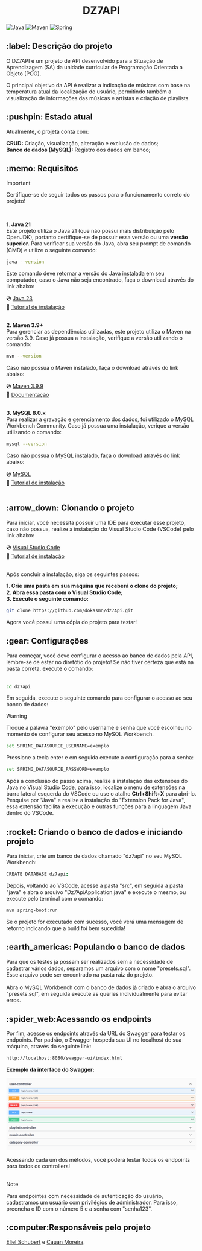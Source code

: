 <h1 align="center"> DZ7API </h1>

![Java](https://img.shields.io/badge/java-21%2B-orange)
![Maven](https://img.shields.io/badge/maven-3.9%2B-blue)
![Spring](https://img.shields.io/badge/spring--boot-3.3.4-brightgreen)

<h2>:label: Descrição do projeto</h2>

O DZ7API é um projeto de API desenvolvido para a Situação de Aprendizagem (SA) da unidade curricular de Programação Orientada a Objeto (POO).

O principal objetivo da API é realizar a indicação de músicas com base na temperatura atual da localização do usuário, permitindo também a visualização de informações das músicas e artistas e criação de playlists.

<h2>:pushpin: Estado atual</h2>

Atualmente, o projeta conta com:

**CRUD:** Criação, visualização, alteração e exclusão de dados;<br>
**Banco de dados (MySQL):** Registro dos dados em banco; 

<h2>:memo: Requisitos</h2>

> [!IMPORTANT]
> Certifique-se de seguir todos os passos para o funcionamento correto do projeto!
<br>

**1. Java 21** <br>
Este projeto utiliza o Java 21 (que não possui mais distribuição pelo OpenJDK), portanto certifique-se de possuir essa versão ou uma **versão superior.**
Para verificar sua versão do Java, abra seu prompt de comando (CMD) e utilize o seguinte comando:

```bash
java --version
```

Este comando deve retornar a versão do Java instalada em seu computador, caso o Java não seja encontrado, faça o download através do link abaixo:

:cd: [Java 23](https://jdk.java.net/23/) <br>
:memo: [Tutorial de instalação](https://www.devmedia.com.br/instalacao-e-configuracao-do-pacote-java-jdk/23749)<br><br>

**2. Maven 3.9+**<br>
Para gerenciar as dependências utilizadas, este projeto utiliza o Maven na versão 3.9. Caso já possua a instalação, verifique a versão utilizando o comando:

```bash
mvn --version
```

Caso não possua o Maven instalado, faça o download através do link abaixo:

:cd: [Maven 3.9.9](https://maven.apache.org/download.cgi) <br>
:memo: [Documentação](https://maven.apache.org/install.html)<br><br>

**3. MySQL 8.0.x**<br>
Para realizar a gravação e gerenciamento dos dados, foi utilizado o MySQL Workbench Community. Caso já possua uma instalação, verique a versão utilizando o comando:

```bash
mysql --version
```

Caso não possua o MySQL instalado, faça o download através do link abaixo:

:cd: [MySQL](https://www.mysql.com/downloads/)<br>
:memo: [Tutorial de instalação](https://www.alura.com.br/artigos/mysql-do-download-e-instalacao-ate-sua-primeira-tabela)<br><br>

<h2>:arrow_down: Clonando o projeto</h2>

Para iniciar, você necessita possuir uma IDE para executar esse projeto, caso não possua, realize a instalação do Visual Studio Code (VSCode) pelo link abaixo:

:cd: [Visual Studio Code](https://code.visualstudio.com/Download)<br>
:memo: [Tutorial de instalação](https://www.devmedia.com.br/guia-completo-do-visual-studio-code/43827)<br><br>

Após concluir a instalação, siga os seguintes passos:

**1. Crie uma pasta em sua máquina que receberá o clone do projeto;**<br>
**2. Abra essa pasta com o Visual Studio Code;**<br>
**3. Execute o seguinte comando:**<br>

```bash
git clone https://github.com/dokasmn/dz7Api.git
```

Agora você possui uma cópia do projeto para testar! <br>

<h2>:gear: Configurações</h2>
Para começar, você deve configurar o acesso ao banco de dados pela API, lembre-se de estar no diretótio do projeto! Se não tiver certeza que está na pasta correta, execute o comando:
<br><br>

```bash
cd dz7api
```

Em seguida, execute o seguinte comando para configurar o acesso ao seu banco de dados:<BR>

>[!WARNING]
>Troque a palavra "exemplo" pelo username e senha que você escolheu no momento de configurar seu acesso no MySQL Workbench.

```bash
set SPRING_DATASOURCE_USERNAME=exemplo
```

Pressione a tecla enter e em seguida execute a configuração para a senha:

```bash
set SPRING_DATASOURCE_PASSWORD=exemplo
```

Após a conclusão do passo acima, realize a instalação das extensões do Java no Visual Studio Code, para isso, localize o menu de extensões na barra lateral esquerda do VSCode ou use o atalho **Ctrl+Shift+X** para abri-lo.
Pesquise por "Java" e realize a instalação do "Extension Pack for Java", essa extensão facilita a execução e outras funções para a linguagem Java dentro do VSCode.

<h2>:rocket: Criando o banco de dados e iniciando projeto </h2>

Para iniciar, crie um banco de dados chamado "dz7api" no seu MySQL Workbench:

```bash
CREATE DATABASE dz7api;
```

Depois, voltando ao VSCode, acesse a pasta "src", em seguida a pasta "java" e abra o arquivo "Dz7ApiApplication.java" e execute o mesmo, ou execute pelo terminal com o comando:

```bash
mvn spring-boot:run
```

Se o projeto for executado com sucesso, você verá uma mensagem de retorno indicando que a build foi bem sucedida!

<h2>:earth_americas: Populando o banco de dados</h2>

Para que os testes já possam ser realizados sem a necessidade de cadastrar vários dados, separamos um arquivo com o nome "presets.sql". Esse arquivo pode ser encontrado na pasta raíz do projeto.<br><br>
Abra o MySQL Workbench com o banco de dados já criado e abra o arquivo "presets.sql", em seguida execute as queries individualmente para evitar erros.

<h2>:spider_web:Acessando os endpoints</h2>

Por fim, acesse os endpoints através da URL do Swagger para testar os endpoints. Por padrão, o Swagger hospeda sua UI no localhost de sua máquina, através do seguinte link:

```bash
http://localhost:8080/swagger-ui/index.html
```

**Exemplo da interface do Swagger:**

![Swagger](img/swagger.png)<br>

Acessando cada um dos métodos, você poderá testar todos os endpoints para todos os controllers! <br><br>

> [!NOTE]  
> Para endpointes com necessidade de autenticação do usuário, cadastramos um usuário com privilégios de administrador.
> Para isso, preencha o ID com o número 5 e a senha com "senha123".

<h2>:computer:Responsáveis pelo projeto</h2>

[Eliel Schubert](https://github.com/elielschubert/) e [Cauan Moreira](https://github.com/dokasmn/).














